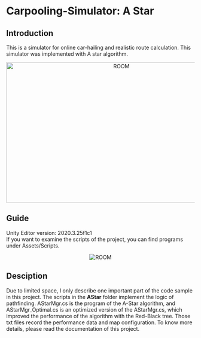 # Carpooling-Simulator: A Star

## Introduction  
This is a simulator for online car-hailing and realistic route calculation. This simulator was implemented with A star algorithm.

<div align=center><img src="https://user-images.githubusercontent.com/61057370/200104258-17a3d247-0574-4732-adce-da43bb430abb.png" width="600" height="375" alt="ROOM"/></div>

## Guide
Unity Editor version: 2020.3.25f1c1  
If you want to examine the scripts of the project, you can find programs under Assets/Scripts.
<div align=center><img src="https://user-images.githubusercontent.com/61057370/210172700-45b43bbc-e99b-4dfe-b3f9-fc20acbc251e.png" alt="ROOM"/></div>

## Desciption
Due to limited space, I only describe one important part of the code sample in this project. The scripts in the **AStar** folder implement the logic of pathfinding. AStarMgr.cs is the program of the A-Star algorithm, and AStarMgr_Optimal.cs is an optimized version of the AStarMgr.cs, which improved the performance of the algorithm with the Red-Black tree. Those txt files record the performance data and map configuration. To know more details, please read the documentation of this project. 

